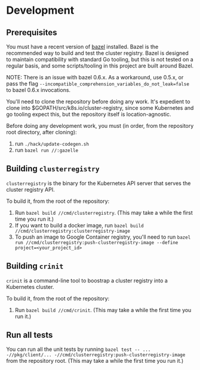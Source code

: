 # Development

## Prerequisites

You must have a recent version of [bazel](https://bazel.io) installed. Bazel is
the recommended way to build and test the cluster registry. Bazel is designed to
maintain compatibility with standard Go tooling, but this is not tested on a
regular basis, and some scripts/tooling in this project are built around Bazel.

NOTE: There is an issue with bazel 0.6.x. As a workaround, use 0.5.x, or pass
the flag `--incompatible_comprehension_variables_do_not_leak=false` to bazel
0.6.x invocations.

You'll need to clone the repository before doing any work. It's expedient to
clone into $GOPATH/src/k8s.io/cluster-registry, since some Kubernetes and go
tooling expect this, but the repository itself is location-agnostic.

Before doing any development work, you must (in order, from the repository root
directory, after cloning):

1.  run `./hack/update-codegen.sh`
1.  run `bazel run //:gazelle`

## Building `clusterregistry`

`clusterregistry` is the binary for the Kubernetes API server that serves the
cluster registry API.

To build it, from the root of the repository:

1.  Run `bazel build //cmd/clusterregistry`. (This may take a while the first
    time you run it.)
1.  If you want to build a docker image, run
    `bazel build //cmd/clusterregistry:clusterregistry-image`
1.  To push an image to Google Container registry, you'll need to run
    `bazel run //cmd/clusterregistry:push-clusterregistry-image --define project=<your_project_id>`

## Building `crinit`

`crinit` is a command-line tool to boostrap a cluster registry into a Kubernetes
cluster.

To build it, from the root of the repository:

1.  Run `bazel build //cmd/crinit`. (This may take a while the first time you
    run it.)


## Run all tests

You can run all the unit tests by running
`bazel test -- ... -//pkg/client/... -//cmd/clusterregistry:push-clusterregistry-image`
from the repository root. (This may take a while the first time you run it.)
